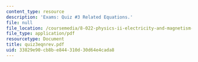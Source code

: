 ```yaml
---
content_type: resource
description: 'Exams: Quiz #3 Related Equations.'
file: null
file_location: /coursemedia/8-022-physics-ii-electricity-and-magnetism-fall-2002/33829e90cb8be844310d30d64e4cada8_quiz3eqnrev.pdf
file_type: application/pdf
resourcetype: Document
title: quiz3eqnrev.pdf
uid: 33829e90-cb8b-e844-310d-30d64e4cada8
---
```

